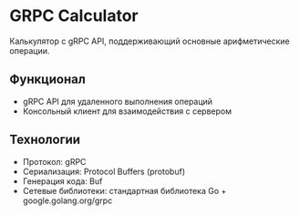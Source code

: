 # GRPC Calculator
Калькулятор с gRPC API, поддерживающий основные арифметические операции.

## Функционал
- gRPC API для удаленного выполнения операций
- Консольный клиент для взаимодействия с сервером

## Технологии
- Протокол: gRPC
- Сериализация: Protocol Buffers (protobuf)
- Генерация кода: Buf
- Сетевые библиотеки: стандартная библиотека Go + google.golang.org/grpc
